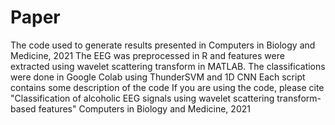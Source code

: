 # Paper
The code used to generate results presented in Computers in Biology and Medicine, 2021
The EEG was preprocessed in R and features were extracted using wavelet scattering transform in MATLAB.
The classifications were done in Google Colab using ThunderSVM and 1D CNN
Each script contains some description of the code
If you are using the code, please cite 
"Classification of alcoholic EEG signals using wavelet scattering transform-based features"
Computers in Biology and Medicine, 2021
